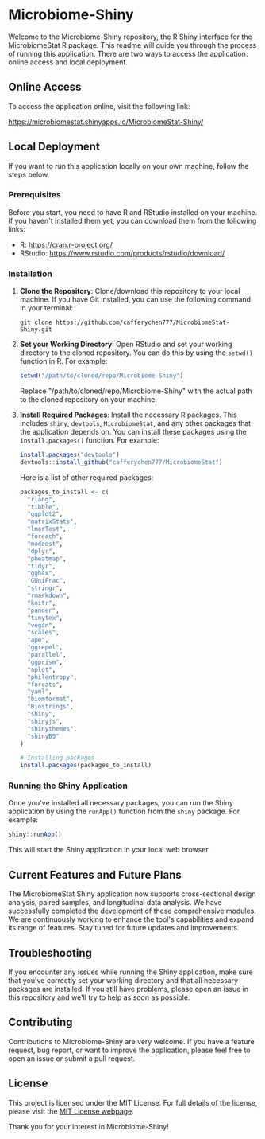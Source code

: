 # Microbiome-Shiny

Welcome to the Microbiome-Shiny repository, the R Shiny interface for the MicrobiomeStat R package. This readme will guide you through the process of running this application. There are two ways to access the application: online access and local deployment.

## Online Access

To access the application online, visit the following link:

https://microbiomestat.shinyapps.io/MicrobiomeStat-Shiny/

## Local Deployment

If you want to run this application locally on your own machine, follow the steps below.

### Prerequisites

Before you start, you need to have R and RStudio installed on your machine. If you haven't installed them yet, you can download them from the following links:

- R: https://cran.r-project.org/
- RStudio: https://www.rstudio.com/products/rstudio/download/

### Installation

1. **Clone the Repository**: Clone/download this repository to your local machine. If you have Git installed, you can use the following command in your terminal:

    ```
    git clone https://github.com/cafferychen777/MicrobiomeStat-Shiny.git
    ```

2. **Set your Working Directory**: Open RStudio and set your working directory to the cloned repository. You can do this by using the `setwd()` function in R. For example:

    ```r
    setwd("/path/to/cloned/repo/Microbiome-Shiny")
    ```

    Replace "/path/to/cloned/repo/Microbiome-Shiny" with the actual path to the cloned repository on your machine.

3. **Install Required Packages**: Install the necessary R packages. This includes `shiny`, `devtools`, `MicrobiomeStat`, and any other packages that the application depends on. You can install these packages using the `install.packages()` function. For example:

    ```r
    install.packages("devtools")
    devtools::install_github("cafferychen777/MicrobiomeStat")
    ```

    Here is a list of other required packages:

    ```r
    packages_to_install <- c(
      "rlang",
      "tibble",
      "ggplot2",
      "matrixStats",
      "lmerTest",
      "foreach",
      "modeest",
      "dplyr",
      "pheatmap",
      "tidyr",
      "ggh4x",
      "GUniFrac",
      "stringr",
      "rmarkdown",
      "knitr",
      "pander",
      "tinytex",
      "vegan",
      "scales",
      "ape",
      "ggrepel",      
      "parallel",     
      "ggprism",     
      "aplot",         
      "philentropy",  
      "forcats",       
      "yaml",          
      "biomformat",   
      "Biostrings",
      "shiny",
      "shinyjs",
      "shinythemes",
      "shinyBS"
    )
    
    # Installing packages
    install.packages(packages_to_install)
    ```

### Running the Shiny Application

Once you've installed all necessary packages, you can run the Shiny application by using the `runApp()` function from the `shiny` package. For example:

```r
shiny::runApp()
```

This will start the Shiny application in your local web browser.

## Current Features and Future Plans

The MicrobiomeStat Shiny application now supports cross-sectional design analysis, paired samples, and longitudinal data analysis. We have successfully completed the development of these comprehensive modules. We are continuously working to enhance the tool's capabilities and expand its range of features. Stay tuned for future updates and improvements.

## Troubleshooting

If you encounter any issues while running the Shiny application, make sure that you've correctly set your working directory and that all necessary packages are installed. If you still have problems, please open an issue in this repository and we'll try to help as soon as possible.

## Contributing

Contributions to Microbiome-Shiny are very welcome. If you have a feature request, bug report, or want to improve the application, please feel free to open an issue or submit a pull request.

## License

This project is licensed under the MIT License. For full details of the license, please visit the [MIT License webpage](https://opensource.org/licenses/MIT).

Thank you for your interest in Microbiome-Shiny!
